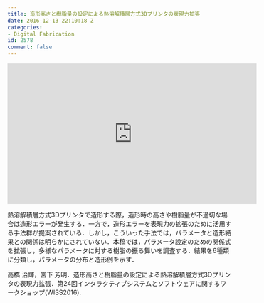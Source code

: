 ```yaml
---
title: 造形高さと樹脂量の設定による熱溶解積層方式3Dプリンタの表現力拡張
date: 2016-12-13 22:10:18 Z
categories:
- Digital Fabrication
id: 2578
comment: false
---
```


<iframe width="560" height="315" src="https://www.youtube.com/embed/926KP1Z8-XQ" frameborder="0" allowfullscreen></iframe>




熱溶解積層方式3Dプリンタで造形する際，造形時の高さや樹脂量が不適切な場合は造形エラーが発生する．一方で，造形エラーを表現力の拡張のために活用する手法群が提案されている．しかし，こういった手法では，パラメータと造形結果との関係は明らかにされていない．本稿では，パラメータ設定のための関係式を拡張し，多様なパラメータに対する樹脂の振る舞いを調査する．結果を6種類に分類し，パラメータの分布と造形例を示す．

高橋 治輝，宮下 芳明．造形高さと樹脂量の設定による熱溶解積層方式3Dプリンタの表現力拡張．第24回インタラクティブシステムとソフトウェアに関するワークショップ(WISS2016).

